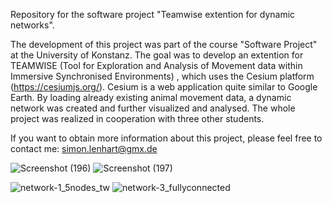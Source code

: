 Repository for the software project "Teamwise extention for dynamic networks".

The development of this project was part of the course "Software Project" at the University of Konstanz. 
The goal was to develop an extention for TEAMWISE (Tool for Exploration and Analysis of Movement data within Immersive Synchronised Environments)
, which uses the Cesium platform (https://cesiumjs.org/). Cesium is a web application quite similar to Google Earth. 
By loading already existing animal movement data, a dynamic network was created and further visualized and analysed. 
The whole project was realized in cooperation with three other students.

If you want to obtain more information about this project, please feel free to contact me: simon.lenhart@gmx.de

![Screenshot (196)](https://user-images.githubusercontent.com/66257427/118718788-f5ae2c80-b827-11eb-9e20-57a54efad357.png)
![Screenshot (197)](https://user-images.githubusercontent.com/66257427/118718813-fe066780-b827-11eb-8cfe-0067683c3a59.png)

![network-1_5nodes_tw](https://user-images.githubusercontent.com/66257427/118718729-e0390280-b827-11eb-86da-f3afa64b1ecd.png)
![network-3_fullyconnected](https://user-images.githubusercontent.com/66257427/118718855-09599300-b828-11eb-9858-e1f3435f3ffd.png)
